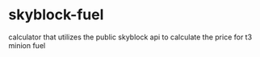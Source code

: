 # skyblock-fuel

calculator that utilizes the public skyblock api to calculate the price for t3 minion fuel
